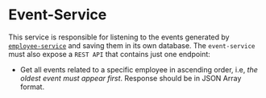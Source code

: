 # Event-Service

This service is responsible for listening to the events generated by [`employee-service`](https://github.com/takeaway/bob-challenge-employee-service) and saving them in its own database. The `event-service` must also expose a `REST API` that contains just one endpoint:
   - Get all events related to a specific employee in ascending order, i.e, _the oldest event must appear first_. Response should be in JSON Array format.
